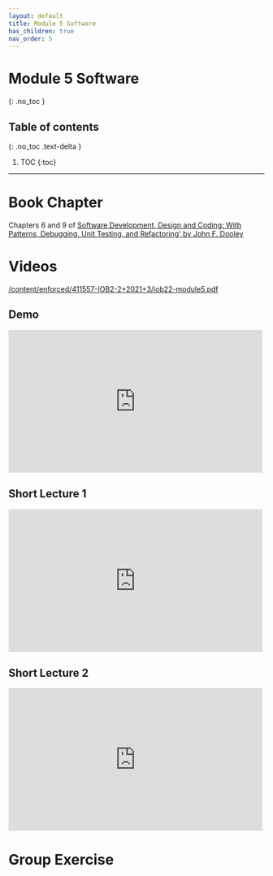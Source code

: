 ```yaml
---
layout: default
title: Module 5 Software
has_children: true
nav_order: 5
---
```


# Module 5 Software
{: .no_toc }

## Table of contents
{: .no_toc .text-delta }

1. TOC
{:toc}

---


# Book Chapter

Chapters 6 and 9 of <a href="https://tudelft.on.worldcat.org/search?databaseList=4096%2C4058%2C2375%2C2572%2C3441%2C1953%2C1875%2C3535%2C3413%2C1697%2C3313%2C3433%2C3410%2C239%2C638%2C3954%2C10042%2C2264%2C3551%2C3450%2C2261%2C2062%2C2260%2C3404%2C2897%2C2259%2C2237%2C2038%2C2059%2C3544%2C3909%2C4236&amp;queryString=Software+development%2C+design+and+coding+%3A+with+patterns%2C+debugging%2C+unit+testing%2C+and+refactoring#/oclc/1013823284">Software Development, Design and Coding: With Patterns, Debugging, Unit Testing, and Refactoring' by John F. Dooley</a>

# Videos


<a href="/content/enforced/411557-IOB2-2+2021+3/iob22-module5.pdf" target="_blank" rel="noopener">/content/enforced/411557-IOB2-2+2021+3/iob22-module5.pdf</a>

## Demo

<iframe title="[IOB22] Digital Product Development - Module 5 Software: The Connected Doorbell" width="500" height="281" src="https://www.youtube.com/embed/GaMzg7p5QQU?feature=oembed&amp;wmode=opaque&amp;rel=0" frameborder="0" allow="accelerometer; autoplay; clipboard-write; encrypted-media; gyroscope; picture-in-picture" allowfullscreen=""></iframe>

## Short Lecture 1

<iframe title="[IOB22] Digital Product Development - Module 5 Software: Collaborate through modelling" width="500" height="281" src="https://www.youtube.com/embed/-2IUMDuWtsk?feature=oembed&amp;wmode=opaque&amp;rel=0" frameborder="0" allow="accelerometer; autoplay; clipboard-write; encrypted-media; gyroscope; picture-in-picture" allowfullscreen=""></iframe>


## Short Lecture 2

<iframe title="[IOB22] Digital Product Development - Module 5 / Object-Oriented and Event-Driven" width="500" height="281" src="https://www.youtube.com/embed/VOhqoh842lI?feature=oembed&amp;wmode=opaque&amp;rel=0" frameborder="0" allow="accelerometer; autoplay; clipboard-write; encrypted-media; gyroscope; picture-in-picture" allowfullscreen=""></iframe>

# Group Exercise